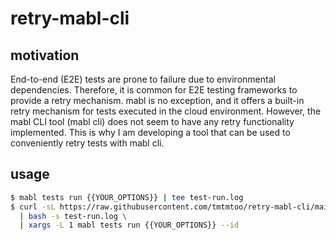# retry-mabl-cli

## motivation

End-to-end (E2E) tests are prone to failure due to environmental dependencies. Therefore, it is common for E2E testing frameworks to provide a retry mechanism. mabl is no exception, and it offers a built-in retry mechanism for tests executed in the cloud environment. However, the mabl CLI tool (mabl cli) does not seem to have any retry functionality implemented. This is why I am developing a tool that can be used to conveniently retry tests with mabl cli.

## usage

```.bash
$ mabl tests run {{YOUR_OPTIONS}} | tee test-run.log
$ curl -sL https://raw.githubusercontent.com/tmtmtoo/retry-mabl-cli/main/extract_failed_test_id.sh \
  | bash -s test-run.log \
  | xargs -L 1 mabl tests run {{YOUR_OPTIONS}} --id
```
